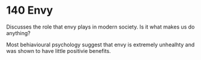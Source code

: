 # 140 Envy
Discusses the role that envy plays in modern society. Is it what makes us do anything?

Most behiavioural psychology suggest that envy is extremely unhealhty and was shown to have little positivie benefits.

